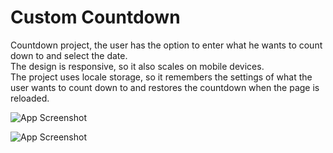 
# Custom Countdown

Countdown project, the user has the option to enter what he wants to count down to and select the date.  
The design is responsive, so it also scales on mobile devices.   
The project uses locale storage, so it remembers the settings of what the user wants to count down to and restores the countdown when the page is reloaded.

![App Screenshot](https://s11.gifyu.com/images/SQdaf.gif)

![App Screenshot](https://s11.gifyu.com/images/SQdYz.gif)
